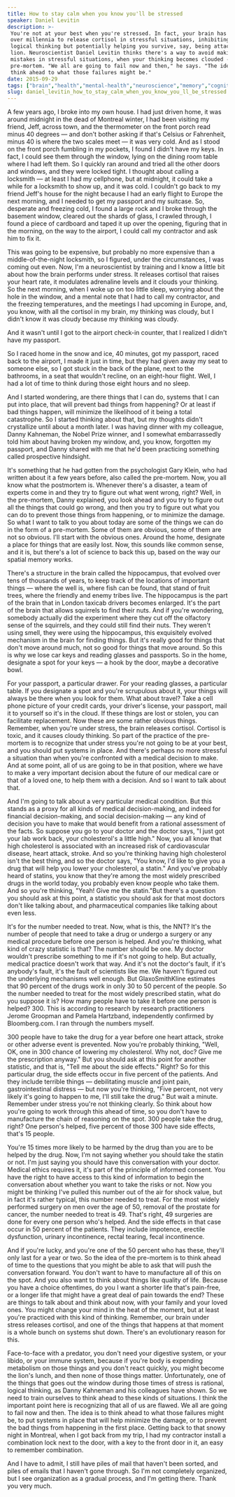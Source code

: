 ```yaml
---
title: How to stay calm when you know you'll be stressed
speaker: Daniel Levitin
description: >-
 You're not at your best when you're stressed. In fact, your brain has evolved
 over millennia to release cortisol in stressful situations, inhibiting rational,
 logical thinking but potentially helping you survive, say, being attacked by a
 lion. Neuroscientist Daniel Levitin thinks there's a way to avoid making critical
 mistakes in stressful situations, when your thinking becomes clouded -- the
 pre-mortem. "We all are going to fail now and then," he says. "The idea is to
 think ahead to what those failures might be."
date: 2015-09-29
tags: ["brain","health","mental-health","neuroscience","memory","cognitive-science","medicine"]
slug: daniel_levitin_how_to_stay_calm_when_you_know_you_ll_be_stressed
---
```


A few years ago, I broke into my own house. I had just driven home, it was around midnight
in the dead of Montreal winter, I had been visiting my friend, Jeff, across town, and the
thermometer on the front porch read minus 40 degrees — and don't bother asking if that's
Celsius or Fahrenheit, minus 40 is where the two scales meet — it was very cold. And as I
stood on the front porch fumbling in my pockets, I found I didn't have my keys. In fact, I
could see them through the window, lying on the dining room table where I had left them.
So I quickly ran around and tried all the other doors and windows, and they were locked
tight. I thought about calling a locksmith — at least I had my cellphone, but at midnight,
it could take a while for a locksmith to show up, and it was cold. I couldn't go back to
my friend Jeff's house for the night because I had an early flight to Europe the next
morning, and I needed to get my passport and my suitcase. So, desperate and freezing cold,
I found a large rock and I broke through the basement window, cleared out the shards of
glass, I crawled through, I found a piece of cardboard and taped it up over the opening,
figuring that in the morning, on the way to the airport, I could call my contractor and
ask him to fix it.

This was going to be expensive, but probably no more expensive than a middle-of-the-night
locksmith, so I figured, under the circumstances, I was coming out even. Now, I'm a
neuroscientist by training and I know a little bit about how the brain performs under
stress. It releases cortisol that raises your heart rate, it modulates adrenaline levels
and it clouds your thinking. So the next morning, when I woke up on too little sleep,
worrying about the hole in the window, and a mental note that I had to call my contractor,
and the freezing temperatures, and the meetings I had upcoming in Europe, and, you know,
with all the cortisol in my brain, my thinking was cloudy, but I didn't know it was cloudy
because my thinking was cloudy.

And it wasn't until I got to the airport check-in counter, that I realized I didn't have
my passport.

So I raced home in the snow and ice, 40 minutes, got my passport, raced back to the
airport, I made it just in time, but they had given away my seat to someone else, so I got
stuck in the back of the plane, next to the bathrooms, in a seat that wouldn't recline, on
an eight-hour flight. Well, I had a lot of time to think during those eight hours and no
sleep.

And I started wondering, are there things that I can do, systems that I can put into
place, that will prevent bad things from happening? Or at least if bad things happen, will
minimize the likelihood of it being a total catastrophe. So I started thinking about that,
but my thoughts didn't crystallize until about a month later. I was having dinner with my
colleague, Danny Kahneman, the Nobel Prize winner, and I somewhat embarrassedly told him
about having broken my window, and, you know, forgotten my passport, and Danny shared with
me that he'd been practicing something called prospective hindsight.

It's something that he had gotten from the psychologist Gary Klein, who had written about
it a few years before, also called the pre-mortem. Now, you all know what the postmortem
is. Whenever there's a disaster, a team of experts come in and they try to figure out what
went wrong, right? Well, in the pre-mortem, Danny explained, you look ahead and you try to
figure out all the things that could go wrong, and then you try to figure out what you can
do to prevent those things from happening, or to minimize the damage. So what I want to
talk to you about today are some of the things we can do in the form of a pre-mortem. Some
of them are obvious, some of them are not so obvious. I'll start with the obvious
ones. Around the home, designate a place for things that are easily lost. Now, this sounds
like common sense, and it is, but there's a lot of science to back this up, based on the
way our spatial memory works.

There's a structure in the brain called the hippocampus, that evolved over tens of
thousands of years, to keep track of the locations of important things — where the well
is, where fish can be found, that stand of fruit trees, where the friendly and enemy
tribes live. The hippocampus is the part of the brain that in London taxicab drivers
becomes enlarged. It's the part of the brain that allows squirrels to find their nuts. And
if you're wondering, somebody actually did the experiment where they cut off the olfactory
sense of the squirrels, and they could still find their nuts. They weren't using smell,
they were using the hippocampus, this exquisitely evolved mechanism in the brain for
finding things. But it's really good for things that don't move around much, not so good
for things that move around. So this is why we lose car keys and reading glasses and
passports. So in the home, designate a spot for your keys — a hook by the door, maybe a
decorative bowl.

For your passport, a particular drawer. For your reading glasses, a particular table. If
you designate a spot and you're scrupulous about it, your things will always be there when
you look for them. What about travel? Take a cell phone picture of your credit cards, your
driver's license, your passport, mail it to yourself so it's in the cloud. If these things
are lost or stolen, you can facilitate replacement. Now these are some rather obvious
things. Remember, when you're under stress, the brain releases cortisol. Cortisol is
toxic, and it causes cloudy thinking. So part of the practice of the pre-mortem is to
recognize that under stress you're not going to be at your best, and you should put
systems in place. And there's perhaps no more stressful a situation than when you're
confronted with a medical decision to make. And at some point, all of us are going to be
in that position, where we have to make a very important decision about the future of our
medical care or that of a loved one, to help them with a decision. And so I want to talk
about that.

And I'm going to talk about a very particular medical condition. But this stands as a
proxy for all kinds of medical decision-making, and indeed for financial decision-making,
and social decision-making — any kind of decision you have to make that would benefit from
a rational assessment of the facts. So suppose you go to your doctor and the doctor says,
"I just got your lab work back, your cholesterol's a little high." Now, you all know that
high cholesterol is associated with an increased risk of cardiovascular disease, heart
attack, stroke. And so you're thinking having high cholesterol isn't the best thing, and
so the doctor says, "You know, I'd like to give you a drug that will help you lower your
cholesterol, a statin." And you've probably heard of statins, you know that they're among
the most widely prescribed drugs in the world today, you probably even know people who
take them. And so you're thinking, "Yeah! Give me the statin."But there's a question you
should ask at this point, a statistic you should ask for that most doctors don't like
talking about, and pharmaceutical companies like talking about even less.

It's for the number needed to treat. Now, what is this, the NNT? It's the number of people
that need to take a drug or undergo a surgery or any medical procedure before one person
is helped. And you're thinking, what kind of crazy statistic is that? The number should be
one. My doctor wouldn't prescribe something to me if it's not going to help. But actually,
medical practice doesn't work that way. And it's not the doctor's fault, if it's anybody's
fault, it's the fault of scientists like me. We haven't figured out the underlying
mechanisms well enough. But GlaxoSmithKline estimates that 90 percent of the drugs work in
only 30 to 50 percent of the people. So the number needed to treat for the most widely
prescribed statin, what do you suppose it is? How many people have to take it before one
person is helped? 300. This is according to research by research practitioners Jerome
Groopman and Pamela Hartzband, independently confirmed by Bloomberg.com. I ran through the
numbers myself.

300 people have to take the drug for a year before one heart attack, stroke or other
adverse event is prevented. Now you're probably thinking, "Well, OK, one in 300 chance of
lowering my cholesterol. Why not, doc? Give me the prescription anyway." But you should
ask at this point for another statistic, and that is, "Tell me about the side effects."
Right? So for this particular drug, the side effects occur in five percent of the
patients. And they include terrible things — debilitating muscle and joint pain,
gastrointestinal distress — but now you're thinking, "Five percent, not very likely it's
going to happen to me, I'll still take the drug." But wait a minute. Remember under stress
you're not thinking clearly. So think about how you're going to work through this ahead of
time, so you don't have to manufacture the chain of reasoning on the spot. 300 people take
the drug, right? One person's helped, five percent of those 300 have side effects, that's
15 people.

You're 15 times more likely to be harmed by the drug than you are to be helped by the
drug. Now, I'm not saying whether you should take the statin or not. I'm just saying you
should have this conversation with your doctor. Medical ethics requires it, it's part of
the principle of informed consent. You have the right to have access to this kind of
information to begin the conversation about whether you want to take the risks or not. Now
you might be thinking I've pulled this number out of the air for shock value, but in fact
it's rather typical, this number needed to treat. For the most widely performed surgery on
men over the age of 50, removal of the prostate for cancer, the number needed to treat is
49. That's right, 49 surgeries are done for every one person who's helped. And the side
effects in that case occur in 50 percent of the patients. They include impotence, erectile
dysfunction, urinary incontinence, rectal tearing, fecal incontinence.

And if you're lucky, and you're one of the 50 percent who has these, they'll only last for
a year or two. So the idea of the pre-mortem is to think ahead of time to the questions
that you might be able to ask that will push the conversation forward. You don't want to
have to manufacture all of this on the spot. And you also want to think about things like
quality of life. Because you have a choice oftentimes, do you I want a shorter life that's
pain-free, or a longer life that might have a great deal of pain towards the end? These
are things to talk about and think about now, with your family and your loved ones. You
might change your mind in the heat of the moment, but at least you're practiced with this
kind of thinking. Remember, our brain under stress releases cortisol, and one of the things
that happens at that moment is a whole bunch on systems shut down. There's an evolutionary
reason for this.

Face-to-face with a predator, you don't need your digestive system, or your libido, or
your immune system, because if you're body is expending metabolism on those things and you
don't react quickly, you might become the lion's lunch, and then none of those things
matter. Unfortunately, one of the things that goes out the window during those times of
stress is rational, logical thinking, as Danny Kahneman and his colleagues have shown. So
we need to train ourselves to think ahead to these kinds of situations. I think the
important point here is recognizing that all of us are flawed. We all are going to fail
now and then. The idea is to think ahead to what those failures might be, to put systems
in place that will help minimize the damage, or to prevent the bad things from happening
in the first place. Getting back to that snowy night in Montreal, when I got back from my
trip, I had my contractor install a combination lock next to the door, with a key to the
front door in it, an easy to remember combination.

And I have to admit, I still have piles of mail that haven't been sorted, and piles of
emails that I haven't gone through. So I'm not completely organized, but I see
organization as a gradual process, and I'm getting there. Thank you very
much.

<!--
ad_duration=3.33
event="TEDGlobal>London"
external_start_time=0
has_talk_citation=0
intro_duration=11.82
is_subtitle_required="False"
is_talk_featured="True"
language="en"
language_swap="False"
native_language="en"
number_of_related_talks=6
number_of_speakers=1
number_of_subtitled_videos=38
number_of_tags=7
number_of_talk_download_languages=38
number_of_talk_more_resources=1
number_of_talk_recommendations=1
number_of_talks_take_actions=0
post_ad_duration=0.83
published_timestamp="2015-10-30 15:34:16"
recording_date="2015-09-29"
speaker_description="Neuroscientist"
speaker_is_published=1
speaker_name="Daniel Levitin"
talk_name="How to stay calm when you know you'll be stressed"
talk_recommendations_blurb="Resources and inspirations behind Daniel Levitin's TED Talk."
talks_tags=["brain","health","mental-health","neuroscience","memory","cognitive-science","medicine"]
talks_take_action=[]
url_audio="https://download.ted.com/talks/DanielLevitin_2015G.mp3?apikey=acme-roadrunner"
url_photo_speaker="https://pe.tedcdn.com/images/ted/05e286731c43769d6d0b07337b39c6e488f58d35_254x191.jpg"
url_photo_talk="https://s3.amazonaws.com/talkstar-photos/uploads/f484ac0d-69c5-4b99-af17-e5ce71baf5b2/DanielLevitin_2015G-embed.jpg"
url_webpage="https://www.ted.com/talks/daniel_levitin_how_to_stay_calm_when_you_know_you_ll_be_stressed"
video_type_name="TED Stage Talk"
-->